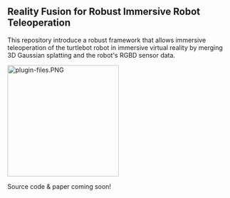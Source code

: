 ## Reality Fusion for Robust Immersive Robot Teleoperation

This repository introduce a robust framework that allows immersive teleoperation of the turtlebot robot in immersive virtual reality by merging 3D Gaussian splatting and the robot's RGBD sensor data. 

<img src=".\images\exocentric_demo.gif"
alt="plugin-files.PNG"
style="float: center; margin-right: 10px; height:250px;" />

Source code & paper coming soon!


